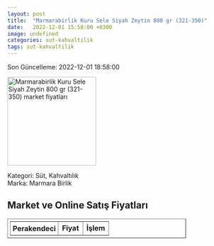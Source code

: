 ```yaml
---
layout: post
title:  "Marmarabirlik Kuru Sele Siyah Zeytin 800 gr (321-350)"
date:   2022-12-01 15:58:00 +0300
image: undefined
categories: sut-kahvaltilik
tags: sut-kahvaltilik
---
```


Son Güncelleme: 2022-12-01 18:58:00

<img src="undefined" width="200" alt="Marmarabirlik Kuru Sele Siyah Zeytin 800 gr (321-350) market fiyatları" />

Kategori: Süt, Kahvaltılık
<br />
Marka: Marmara Birlik

<h2>Market ve Online Satış Fiyatları</h2>

<table border="1" style="padding: 5px;width:80%;">
  <tr>
    <td style="padding: 5px;"><strong>Perakendeci</strong></td>
    <td><strong>Fiyat</strong></td>
    <td><strong>İşlem</strong></td>
  </tr>
  
</table>
